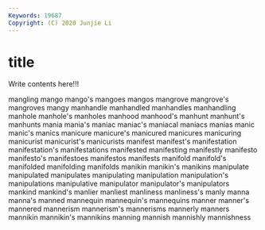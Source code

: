 ```yaml
---
Keywords: 19687
Copyright: (C) 2020 Junjie Li
---
```


# title

Write contents here!!!

mangling 
mango 
mango's 
mangoes 
mangos
mangrove 
mangrove's 
mangroves 
mangy 
manhandle 
manhandled 
manhandles 
manhandling 
manhole 
manhole's
manholes 
manhood 
manhood's 
manhunt 
manhunt's 
manhunts 
mania 
mania's 
maniac 
maniac's
maniacal 
maniacs 
manias 
manic 
manic's 
manics 
manicure 
manicure's 
manicured 
manicures
manicuring 
manicurist 
manicurist's 
manicurists 
manifest 
manifest's 
manifestation 
manifestation's 
manifestations 
manifested
manifesting 
manifestly 
manifesto 
manifesto's 
manifestoes 
manifestos 
manifests 
manifold 
manifold's 
manifolded
manifolding 
manifolds 
manikin 
manikin's 
manikins 
manipulate 
manipulated 
manipulates 
manipulating 
manipulation
manipulation's 
manipulations 
manipulative 
manipulator 
manipulator's 
manipulators 
mankind 
mankind's 
manlier 
manliest
manliness 
manliness's 
manly 
manna 
manna's 
manned 
mannequin 
mannequin's 
mannequins 
manner
manner's 
mannered 
mannerism 
mannerism's 
mannerisms 
mannerly 
manners 
mannikin 
mannikin's 
mannikins
manning 
mannish 
mannishly 
mannishness 
